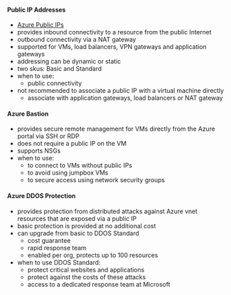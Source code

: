 #### Public IP Addresses
- [Azure Public IPs](https://learn.microsoft.com/en-us/azure/virtual-network/ip-services/public-ip-addresses)
-  provides inbound connectivity to a resource from the public Internet
- outbound connectivity via a NAT gateway
- supported for VMs, load balancers, VPN gateways and application gateways
- addressing can be dynamic or static
- two skus: Basic and Standard
- when to use:
	- public connectivity
- not recommended to associate a public IP with a virtual machine directly
	- associate with application gateways, load balancers or NAT gateway

#### Azure Bastion
- provides secure remote management for VMs directly from the Azure portal via SSH or RDP
- does not require a public IP on the VM
- supports NSGs
- when to use:
	- to connect to VMs without public IPs
	- to avoid using jumpbox VMs
	- to secure access using network security groups 

#### Azure DDOS Protection
- provides protection from distributed attacks against Azure vnet resources that are exposed via a public IP
- basic protection is provided at no additional cost
- can upgrade from basic to DDOS Standard
	- cost guarantee
	- rapid response team
	- enabled per org, protects up to 100 resources
- when to use DDOS Standard:
	- protect critical websites and applications
	- protect against the costs of these attacks
	- access to a dedicated response team at Microsoft